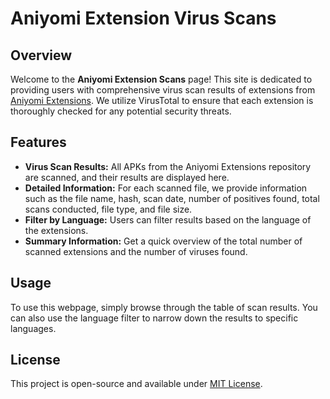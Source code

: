 # Aniyomi Extension Virus Scans

## Overview
Welcome to the **Aniyomi Extension Scans** page! This site is dedicated to providing users with comprehensive virus scan results of extensions from [Aniyomi Extensions](https://github.com/Aniyomi/extensions). We utilize VirusTotal to ensure that each extension is thoroughly checked for any potential security threats.

## Features
- **Virus Scan Results:** All APKs from the Aniyomi Extensions repository are scanned, and their results are displayed here.
- **Detailed Information:** For each scanned file, we provide information such as the file name, hash, scan date, number of positives found, total scans conducted, file type, and file size.
- **Filter by Language:** Users can filter results based on the language of the extensions.
- **Summary Information:** Get a quick overview of the total number of scanned extensions and the number of viruses found.

## Usage
To use this webpage, simply browse through the table of scan results. You can also use the language filter to narrow down the results to specific languages.

## License
This project is open-source and available under [MIT License](LICENSE).
